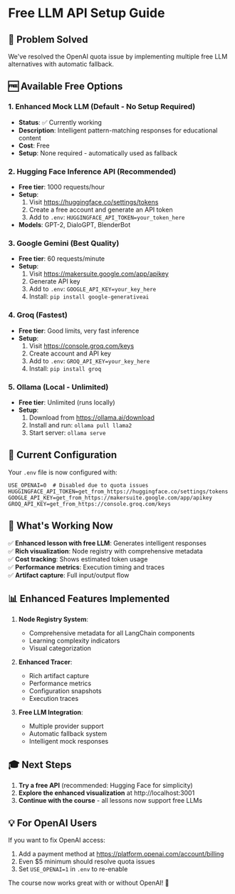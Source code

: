 # Free LLM API Setup Guide

## 🎯 Problem Solved
We've resolved the OpenAI quota issue by implementing multiple free LLM alternatives with automatic fallback.

## 🆓 Available Free Options

### 1. Enhanced Mock LLM (Default - No Setup Required)
- **Status**: ✅ Currently working
- **Description**: Intelligent pattern-matching responses for educational content
- **Cost**: Free
- **Setup**: None required - automatically used as fallback

### 2. Hugging Face Inference API (Recommended)
- **Free tier**: 1000 requests/hour
- **Setup**: 
  1. Visit https://huggingface.co/settings/tokens
  2. Create a free account and generate an API token
  3. Add to `.env`: `HUGGINGFACE_API_TOKEN=your_token_here`
- **Models**: GPT-2, DialoGPT, BlenderBot

### 3. Google Gemini (Best Quality)
- **Free tier**: 60 requests/minute
- **Setup**:
  1. Visit https://makersuite.google.com/app/apikey
  2. Generate API key
  3. Add to `.env`: `GOOGLE_API_KEY=your_key_here`
  4. Install: `pip install google-generativeai`

### 4. Groq (Fastest)
- **Free tier**: Good limits, very fast inference
- **Setup**:
  1. Visit https://console.groq.com/keys
  2. Create account and API key
  3. Add to `.env`: `GROQ_API_KEY=your_key_here`
  4. Install: `pip install groq`

### 5. Ollama (Local - Unlimited)
- **Free tier**: Unlimited (runs locally)
- **Setup**:
  1. Download from https://ollama.ai/download
  2. Install and run: `ollama pull llama2`
  3. Start server: `ollama serve`

## 🔧 Current Configuration

Your `.env` file is now configured with:
```
USE_OPENAI=0  # Disabled due to quota issues
HUGGINGFACE_API_TOKEN=get_from_https://huggingface.co/settings/tokens
GOOGLE_API_KEY=get_from_https://makersuite.google.com/app/apikey
GROQ_API_KEY=get_from_https://console.groq.com/keys
```

## 🚀 What's Working Now

✅ **Enhanced lesson with free LLM**: Generates intelligent responses  
✅ **Rich visualization**: Node registry with comprehensive metadata  
✅ **Cost tracking**: Shows estimated token usage  
✅ **Performance metrics**: Execution timing and traces  
✅ **Artifact capture**: Full input/output flow  

## 📊 Enhanced Features Implemented

1. **Node Registry System**:
   - Comprehensive metadata for all LangChain components
   - Learning complexity indicators
   - Visual categorization

2. **Enhanced Tracer**:
   - Rich artifact capture
   - Performance metrics
   - Configuration snapshots
   - Execution traces

3. **Free LLM Integration**:
   - Multiple provider support
   - Automatic fallback system
   - Intelligent mock responses

## 🎓 Next Steps

1. **Try a free API** (recommended: Hugging Face for simplicity)
2. **Explore the enhanced visualization** at http://localhost:3001
3. **Continue with the course** - all lessons now support free LLMs

## 💡 For OpenAI Users

If you want to fix OpenAI access:
1. Add a payment method at https://platform.openai.com/account/billing
2. Even $5 minimum should resolve quota issues
3. Set `USE_OPENAI=1` in `.env` to re-enable

The course now works great with or without OpenAI! 🎉
